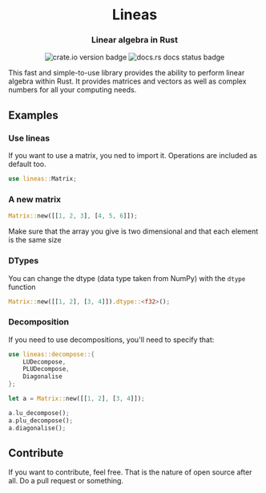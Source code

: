 <div style="text-align: center;" align="center">
<h1>Lineas</h1>
<h3>Linear algebra in Rust</h3>
<img src="https://img.shields.io/crates/v/lineas.svg" alt="crate.io version badge">
<img src="https://img.shields.io/docsrs/lineas/latest" alt="docs.rs docs status badge">
</div>

This fast and simple-to-use library provides the ability to perform linear algebra within Rust. It provides matrices and vectors as well as complex numbers for all your computing needs.

## Examples
### Use lineas
If you want to use a matrix, you ned to import it. Operations are included as default too.
```rust
use lineas::Matrix;
```

### A new matrix
```rust
Matrix::new([[1, 2, 3], [4, 5, 6]]);
```
Make sure that the array you give is two dimensional and that each element is the same size

### DTypes
You can change the dtype (data type taken from NumPy) with the `dtype` function
```rust
Matrix::new([[1, 2], [3, 4]]).dtype::<f32>();
```

### Decomposition
If you need to use decompositions, you'll need to specify that:
```rust
use lineas::decompose::{
    LUDecompose,
    PLUDecompose,
    Diagonalise
};

let a = Matrix::new([[1, 2], [3, 4]]);

a.lu_decompose();
a.plu_decompose();
a.diagonalise();
```

## Contribute

If you want to contribute, feel free. That is the nature of open source after all. Do a pull request or something.
